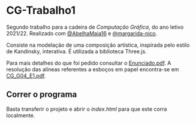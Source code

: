 # CG-Trabalho1
Segundo trabalho para a cadeira de *Computação Gráfica*, do ano letivo 2021/22. Realizado com [@AbelhaMaia16](https://github.com/AbelhaMaia16) e [@margarida-nico](https://github.com/margarida-nico).

Consiste na modelação de uma composição artística, inspirada pelo estilo de Kandinsky, interativa. É utilizada a biblioteca Three.js.

Para mais detalhes do que foi pedido consultar o [Enunciado.pdf](./Enunciado.pdf). A resolução das alíneas referentes a esboços em papel encontra-se em [CG_G04_E1.pdf](./CG_G04_E1.pdf).

## Correr o programa
Basta transferir o projeto e abrir o *index.html* para que este corra localmente.
